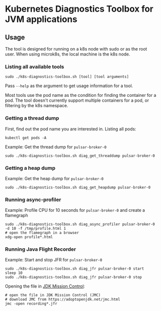 # Kubernetes Diagnostics Toolbox for JVM applications

## Usage

The tool is designed for running on a k8s node with sudo or as the root user. 
When using microk8s, the local machine is the k8s node. 

### Listing all available tools

```
sudo ./k8s-diagnostics-toolbox.sh [tool] [tool arguments]
```

Pass `--help` as the argument to get usage information for a tool.

Most tools use the pod name as the condition for finding the container for a pod.
The tool doesn't currently support multiple containers for a pod, or filtering
by the k8s namespace.

### Getting a thread dump

First, find out the pod name you are interested in. Listing all pods:
```
kubectl get pods -A
```

Example: Get the thread dump for `pulsar-broker-0`
```
sudo ./k8s-diagnostics-toolbox.sh diag_get_threaddump pulsar-broker-0
```

### Getting a heap dump

Example: Get the heap dump for `pulsar-broker-0`
```
sudo ./k8s-diagnostics-toolbox.sh diag_get_heapdump pulsar-broker-0
```

### Running async-profiler

Example: Profile CPU for 10 seconds for `pulsar-broker-0` and create a flamegraph
```
sudo ./k8s-diagnostics-toolbox.sh diag_async_profiler pulsar-broker-0 -d 10 -f /tmp/profile.html 1
# open the flamegraph in a browser
xdg-open profile*.html
```

### Running Java Flight Recorder

Example: Start and stop JFR for `pulsar-broker-0`
```
sudo ./k8s-diagnostics-toolbox.sh diag_jfr pulsar-broker-0 start
sleep 10
sudo ./k8s-diagnostics-toolbox.sh diag_jfr pulsar-broker-0 stop
```

Opening the file in [JDK Mission Control](https://adoptopenjdk.net/jmc.html):
```
# open the file in JDK Mission Control (JMC)
# download JMC from https://adoptopenjdk.net/jmc.html
jmc -open recording*.jfr
```